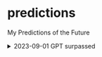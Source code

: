 # predictions
My Predictions of the Future

<details><summary>2023-09-01 GPT surpassed</summary>By September i expect a new Model stronger than original GTP4</details>
